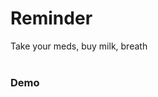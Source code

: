 # Reminder

Take your meds, buy milk, breath
<br /><br />
<h3>
    <a onclick="blinkenlights('reminder')">Demo</a>
</h3>